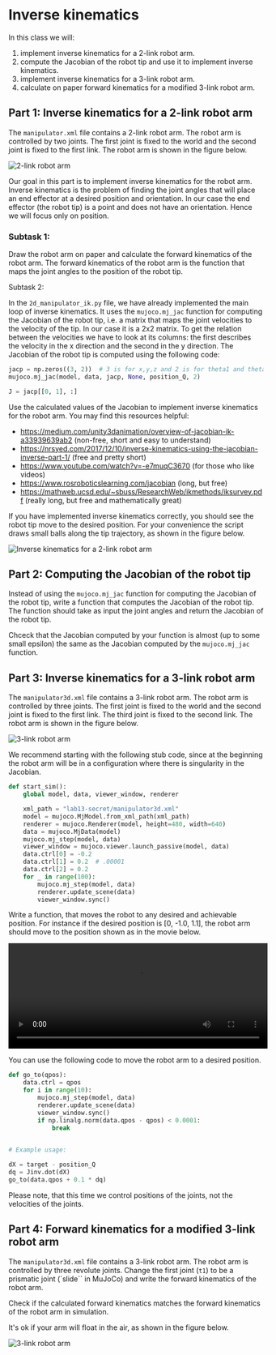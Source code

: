# Inverse kinematics

<script type="text/javascript"
src="https://cdnjs.cloudflare.com/ajax/libs/mathjax/2.7.3/MathJax.js?config=TeX-AMS-MML_HTMLorMML">
</script>

In this class we will:
1. implement inverse kinematics for a 2-link robot arm.
2. compute the Jacobian of the robot tip and use it to implement inverse kinematics.
3. implement inverse kinematics for a 3-link robot arm.
4. calculate on paper forward kinematics for a modified 3-link robot arm.

## Part 1: Inverse kinematics for a 2-link robot arm

The `manipulator.xml` file contains a 2-link robot arm. The robot arm is controlled by two joints. The first joint is fixed to the world and the second joint is fixed to the first link. The robot arm is shown in the figure below.

![2-link robot arm](manipulator.png)

Our goal in this part is to implement inverse kinematics for the robot arm.
Inverse kinematics is the problem of finding the joint angles that will place an end effector at a desired position and orientation.
In our case the end effector (the robot tip) is a point and does not have an orientation.
Hence we will focus only on position.

### Subtask 1:

Draw the robot arm on paper and calculate the forward kinematics of the robot arm. The forward kinematics of the robot arm is the function that maps the joint angles to the position of the robot tip.

Subtask 2:

In the `2d_manipulator_ik.py` file, we have already implemented the main loop of inverse kinematics.
It uses the `mujoco.mj_jac` function for computing the Jacobian of the robot tip, i.e. a matrix that maps the joint velocities to the velocity of the tip.
In our case it is a 2x2 matrix.
To get the relation between the velocities we have to look at its columns: the first describes the velocity in the x direction and the second in the y direction.
The Jacobian of the robot tip is computed using the following code:

```python
jacp = np.zeros((3, 2))  # 3 is for x,y,z and 2 is for theta1 and theta2
mujoco.mj_jac(model, data, jacp, None, position_Q, 2)

J = jacp[[0, 1], :]
```

Use the calculated values of the Jacobian to implement inverse kinematics for the robot arm.
You may find this resources helpful:

- https://medium.com/unity3danimation/overview-of-jacobian-ik-a33939639ab2 (non-free, short and easy to understand)
- https://nrsyed.com/2017/12/10/inverse-kinematics-using-the-jacobian-inverse-part-1/ (free and pretty short)
- https://www.youtube.com/watch?v=-e7muqC3670 (for those who like videos)
- https://www.rosroboticslearning.com/jacobian (long, but free)
- https://mathweb.ucsd.edu/~sbuss/ResearchWeb/ikmethods/iksurvey.pdf (really long, but free and mathematically great)

If you have implemented inverse kinematics correctly, you should see the robot tip move to the desired position.
For your convenience the script draws small balls along the tip trajectory, as shown in the figure below.

![Inverse kinematics for a 2-link robot arm](manipulator-circle.png)

## Part 2: Computing the Jacobian of the robot tip

Instead of using the `mujoco.mj_jac` function for computing the Jacobian of the robot tip, write a function that computes the Jacobian of the robot tip. The function should take as input the joint angles and return the Jacobian of the robot tip.

Chceck that the Jacobian computed by your function is almost (up to some small epsilon) the same as the Jacobian computed by the `mujoco.mj_jac` function.

## Part 3: Inverse kinematics for a 3-link robot arm

The `manipulator3d.xml` file contains a 3-link robot arm. The robot arm is controlled by three joints. The first joint is fixed to the world and the second joint is fixed to the first link. The third joint is fixed to the second link. The robot arm is shown in the figure below.

![3-link robot arm](manipulator3d-start.png)

We recommend starting with the following stub code, since at the beginning the robot arm will be in a configuration where there is singularity in the Jacobian.

```python
def start_sim():
    global model, data, viewer_window, renderer

    xml_path = "lab13-secret/manipulator3d.xml"
    model = mujoco.MjModel.from_xml_path(xml_path)
    renderer = mujoco.Renderer(model, height=480, width=640)
    data = mujoco.MjData(model)
    mujoco.mj_step(model, data)
    viewer_window = mujoco.viewer.launch_passive(model, data)
    data.ctrl[0] = -0.2
    data.ctrl[1] = 0.2  # .00001
    data.ctrl[2] = 0.2
    for _ in range(100):
        mujoco.mj_step(model, data)
        renderer.update_scene(data)
        viewer_window.sync()
```

Write a function, that moves the robot to any desired and achievable position. For instance if the desired position is [0, -1.0, 1.1], the robot arm should move to the position shown as in the movie below.

<video width="512" height="208" controls>
  <source src="video.mp4" type="video/mp4">
  Your browser does not support the video tag.
</video>

You can use the following code to move the robot arm to a desired position.

```python
def go_to(qpos):
    data.ctrl = qpos
    for i in range(10):
        mujoco.mj_step(model, data)
        renderer.update_scene(data)
        viewer_window.sync()
        if np.linalg.norm(data.qpos - qpos) < 0.0001:
            break
        

# Example usage:

dX = target - position_Q
dq = Jinv.dot(dX)
go_to(data.qpos + 0.1 * dq)
```

Please note, that this time we control positions of the joints, not the velocities of the joints.

## Part 4: Forward kinematics for a modified 3-link robot arm

The `manipulator3d.xml` file contains a 3-link robot arm. The robot arm is controlled by three revolute joints. 
Change the first joint (`t1`) to be a prismatic joint (`slide`` in MuJoCo) and write the forward kinematics of the robot arm.

Check if the calculated forward kinematics matches the forward kinematics of the robot arm in simulation.

It's ok if your arm will float in the air, as shown in the figure below.

![3-link robot arm](manipulator3d-prism.png)